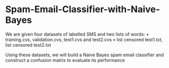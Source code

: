 # Spam-Email-Classifier-with-Naive-Bayes

We are given four datasets of labelled SMS and two lists of words:
• training.cvs, validation.cvs, test1.cvs and test2.cvs
• list censored test1.txt, list censored test2.txt

Using these datasets, we will build a Naive Bayes spam email classifier and construct a confusion matrix to evaluate its performance
